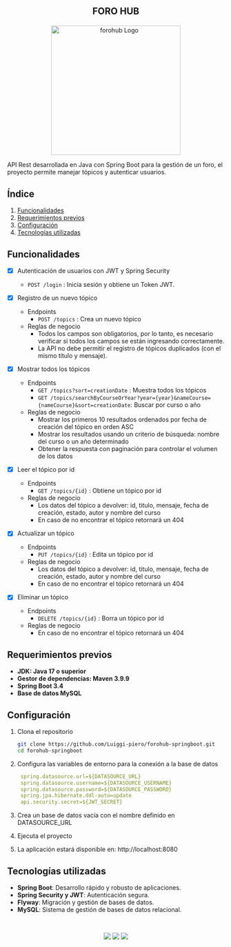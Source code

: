 ## <p align="center"> FORO HUB</p>

<p align="center">
  <img src="https://github.com/user-attachments/assets/3769e5a6-c42e-4227-b211-89afdd132f64" alt="forohub Logo" width="300">
</p>
API Rest desarrollada en Java con Spring Boot para la gestión de un foro, el proyecto permite manejar tópicos y autenticar usuarios.


## Índice

1. [Funcionalidades](#Funcionalidades)
2. [Requerimientos previos](#requerimientos-previos)
3. [Configuración](#configuración)
4. [Tecnologías utilizadas](#tecnologías-utilizadas)


## Funcionalidades

- [x] Autenticación de usuarios con JWT y Spring Security
  - `POST /login` : Inicia sesión y obtiene un Token JWT.

- [x] Registro de un nuevo tópico
  - Endpoints
    * `POST /topics` : Crea un nuevo tópico
  - Reglas de negocio
    * Todos los campos son obligatorios, por lo tanto, es necesario verificar si todos los campos se están ingresando correctamente.
    * La API no debe permitir el registro de tópicos duplicados (con el mismo título y mensaje).

- [x] Mostrar todos los tópicos
  - Endpoints
    * `GET /topics?sort=creationDate` : Muestra todos los tópicos
    * `GET /topics/searchByCourseOrYear?year={year}&nameCourse={nameCourse}&sort=creationDate`: Buscar por curso o año
  - Reglas de negocio
    * Mostrar los primeros 10 resultados ordenados por fecha de creación del tópico en orden ASC
    * Mostrar los resultados usando un criterio de búsqueda: nombre del curso o un año determinado
    * Obtener la respuesta con paginación para controlar el volumen de los datos

- [x] Leer el tópico por id
  - Endpoints
    * `GET /topics/{id}` : Obtiene un tópico por id
  - Reglas de negocio
    * Los datos del tópico a devolver: id, titulo, mensaje, fecha de creación, estado, autor y nombre del curso
    * En caso de no encontrar el tópico retornará un 404

- [x] Actualizar un tópico
  - Endpoints
    * `PUT /topics/{id}` : Edita un tópico por id
  - Reglas de negocio
    * Los datos del tópico a devolver: id, titulo, mensaje, fecha de creación, estado, autor y nombre del curso
    * En caso de no encontrar el tópico retornará un 404

- [x] Eliminar un tópico
  - Endpoints
    * `DELETE /topics/{id}` : Borra un tópico por id
  - Reglas de negocio
    * En caso de no encontrar el tópico retornará un 404

## Requerimientos previos
- **JDK: Java 17 o superior**
- **Gestor de dependencias: Maven 3.9.9**
- **Spring Boot 3.4**
- **Base de datos MySQL**

## Configuración 

  1. Clona el repositorio
     
     ```bash
     git clone https://github.com/Luiggi-piero/forohub-springboot.git
     cd forohub-springboot
  2. Configura las variables de entorno para la conexión a la base de datos

     ```yaml
      spring.datasource.url=${DATASOURCE_URL}
      spring.datasource.username=${DATASOURCE_USERNAME}
      spring.datasource.password=${DATASOURCE_PASSWORD}
      spring.jpa.hibernate.ddl-auto=update
      api.security.secret=${JWT_SECRET}

  3. Crea un base de datos vacía con el nombre definido en DATASOURCE_URL
  
  4. Ejecuta el proyecto

  5. La aplicación estará disponible en: http://localhost:8080


## Tecnologías utilizadas

- **Spring Boot**: Desarrollo rápido y robusto de aplicaciones.
- **Spring Security y JWT**: Autenticación segura.
- **Flyway**: Migración y gestión de bases de datos.
- **MySQL**: Sistema de gestión de bases de datos relacional.          

</br>
<p align="center">
  <img src="https://img.shields.io/badge/java-white?style=for-the-badge&logo=openjdk&logoColor=white&labelColor=black">
  <img src="https://img.shields.io/badge/SPRINGBOOT-white?style=for-the-badge&logo=spring&logoColor=white&labelColor=%236DB33F">
  <img src="https://img.shields.io/badge/mysql-white?style=for-the-badge&logo=mysql&logoColor=white&labelColor=4169E1">
</p>

